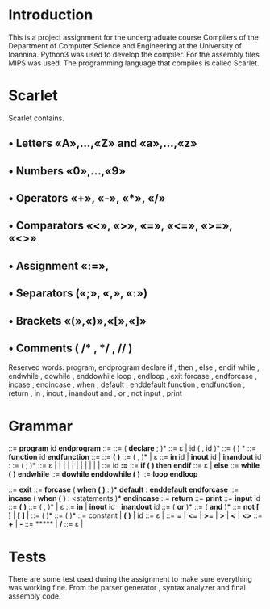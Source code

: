 # Introduction

This is a project assignment for the undergraduate course Compilers of the Department of Computer Science and
Engineering at the University of Ioannina.
Python3 was used to develop the compiler. For the assembly files MIPS was used.
The programming language that compiles is called Scarlet.

# Scarlet

Scarlet contains.

## • Letters «Α»,...,«Ζ» and «a»,...,«z»

## • Numbers «0»,...,«9»

## • Operators «+», «-», «*», «/»

## • Comparators «<», «>», «=», «<=», «>=», «<>»

## • Assignment «:=»,

## • Separators («;», «,», «:»)

## • Brackets «(»,«)»,«[»,«]»

## • Comments ( /* , */ , // )

Reserved words.
program, endprogram
declare
if , then , else , endif
while , endwhile , dowhile , enddowhile
loop , endloop , exit
forcase , endforcase , incase , endincase , when , default , enddefault
function , endfunction , return , in , inout , inandout
and , or , not
input , print



# Grammar

<program> ::= **program** id <block> **endprogram**
<block> ::= <declarations> <subprograms> <statements>
<declarations> ::= ( **declare** <varlist> ; )*
<varlist> ::= ε | id ( , id )*
<subprograms> ::= ( <subprogram> ) *
<subprogram> ::= **function** id <funcbody> **endfunction**
<funcbody> ::= <formalpars> <block>
<formalpars> ::= **(** <formalparlist> **)**
<formalparlist> ::= <formalparitem> ( , <formalparitem> )* | ε
<formalparitem> ::= **in** id | **inout** id | **inandout** id
<statements> : := <statement> ( ; <statement> )*
<statement> ::= ε |
<assignment-stat> |
<if-stat> |
<while-stat> |
<do-while-stat> |
<loop-stat> |
<exit-stat> |
<forcase-stat> |
<incase-stat> |
<return-stat> |
<input-stat> |
<print-stat>
<assignment-stat> ::= id **:=** <expression>
<if-stat> ::= **if (** <condition> **) then** <statements> <elsepart> **endif**
<elsepart> ::= ε | **else** <statements>
<while-stat> ::= **while (** <condition> **)** <statements> **endwhile**
<do-while-stat> ::= **dowhile** <statements> **enddowhile (** <condition> **)**
<loop-stat> ::= **loop** <statements> **endloop**


<exit-stat> ::= **exit**
<forcase-stat> ::= **forcase**
( **when (** <condition> **)** : <statements> )*
**default** : <statements> **enddefault
endforcase**
<incase-stat> ::= **incase**
( **when (** <condition> **)** : <statements )*
**endincase**
<return-stat> ::= **return** <expression>
<print-stat> ::= **print** <expression>
<input-stat> ::= **input** id
<actualpars> ::= **(** <actualparlist> **)**
<actualparlist> ::= <actualparitem> ( , <actualparitem> )* | ε
<actualparitem> ::= **in** <expression> | **inout** id | **inandout** id
<condition> ::= <boolterm> ( **or** <boolterm> )*
<boolterm> ::= <boolfactor> ( **and** <boolfactor> )*
<boolfactor> ::= **not [** <condition> **]** | **[** <condition> **]** |
<expression> <relational-oper> <expression>
<expression> ::= <optional-sign> <term> ( <add-oper> <term>)*
<term> ::= <factor> ( <mul-oper> <factor> )*
<factor> ::= constant | **(** <expression> **)** | id <idtail>
<idtail> ::= ε | <actualpars>
<relational-oper> ::= **=** | **<=** | **>=** | **>** | **<** | **<>**
<add-oper> ::= **+** | **-**
<mul-oper> ::= ***** | **/**
<optional-sign> ::= ε | <add-oper>

# Tests

There are some test used during the assignment to make sure everything was working fine. From the parser generator ,
syntax analyzer and final assembly code.
